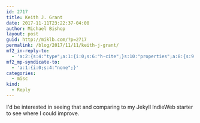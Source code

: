 ```yaml
---
id: 2717
title: Keith J. Grant
date: 2017-11-11T23:22:37-04:00
author: Michael Bishop
layout: post
guid: http://miklb.com/?p=2717
permalink: /blog/2017/11/11/keith-j-grant/
mf2_in-reply-to:
  - 'a:2:{s:4:"type";a:1:{i:0;s:6:"h-cite";}s:10:"properties";a:8:{s:9:"published";a:1:{i:0;s:25:"2017-11-12T00:48:54+00:00";}s:7:"updated";a:1:{i:0;s:25:"2017-11-12T00:48:54+00:00";}s:7:"summary";a:1:{i:0;s:104:"Considering releasing a stripped-down copy of my blog setup as a Hugo-based IndieWeb starter kit… 🤔";}s:4:"name";a:1:{i:0;s:14:"Keith J. Grant";}s:3:"url";a:1:{i:0;s:44:"https://keithjgrant.com/notes/2017/11/71334/";}s:8:"category";a:1:{i:0;s:0:"";}s:11:"publication";a:1:{i:0;s:15:"keithjgrant.com";}s:6:"author";a:3:{s:4:"name";s:14:"Keith J. Grant";s:3:"url";s:23:"https://keithjgrant.com";s:5:"photo";s:46:"https://keithjgrant.com/images/keithjgrant.jpg";}}}'
mf2_mp-syndicate-to:
  - 'a:1:{i:0;s:4:"none";}'
categories:
  - misc
kind:
  - Reply
---
```

I'd be interested in seeing that and comparing to my Jekyll IndieWeb starter to see where I could improve.